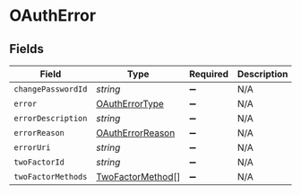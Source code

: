 # OAuthError


## Fields

| Field                                                       | Type                                                        | Required                                                    | Description                                                 |
| ----------------------------------------------------------- | ----------------------------------------------------------- | ----------------------------------------------------------- | ----------------------------------------------------------- |
| `changePasswordId`                                          | *string*                                                    | :heavy_minus_sign:                                          | N/A                                                         |
| `error`                                                     | [OAuthErrorType](../../models/shared/oautherrortype.md)     | :heavy_minus_sign:                                          | N/A                                                         |
| `errorDescription`                                          | *string*                                                    | :heavy_minus_sign:                                          | N/A                                                         |
| `errorReason`                                               | [OAuthErrorReason](../../models/shared/oautherrorreason.md) | :heavy_minus_sign:                                          | N/A                                                         |
| `errorUri`                                                  | *string*                                                    | :heavy_minus_sign:                                          | N/A                                                         |
| `twoFactorId`                                               | *string*                                                    | :heavy_minus_sign:                                          | N/A                                                         |
| `twoFactorMethods`                                          | [TwoFactorMethod](../../models/shared/twofactormethod.md)[] | :heavy_minus_sign:                                          | N/A                                                         |